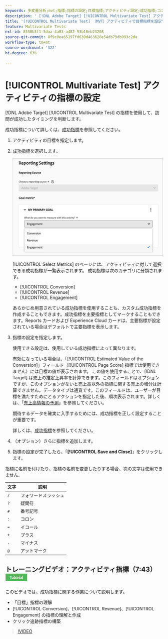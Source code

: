 ```yaml
---
keywords: 多変量分析;mvt;指標;指標の設定;目標指標;アクティビティ設定;成功指標;コンバージョン;売上高;エンゲージメント
description: ' [!DNL Adobe Target] [!UICONTROL Multivariate Test] アクティビティで指標を指定し、訪問が成功したタイミング（[!UICONTROL Conversion]、[!UICONTROL Revenue]、[!UICONTROL Engagement] など）を判断する方法を説明します。'
title: '[!UICONTROL Multivariate Test] （MVT）アクティビティで目標指標を設定するにはどうすればよいですか？'
feature: Multivariate Tests
exl-id: 8530b3f1-5daa-4a03-a482-93b10eb23208
source-git-commit: 8f9c0ea65197fd639d463628e54db79db993c2da
workflow-type: tm+mt
source-wordcount: '322'
ht-degree: 63%

---
```


# [!UICONTROL Multivariate Test] アクティビティの指標の設定

[!DNL Adobe Target] [!UICONTROL Multivariate Test] の指標を使用して、訪問が成功したタイミングを判断します。

成功指標について詳しくは、[成功指標](/help/main/c-activities/r-success-metrics/success-metrics.md#reference_D011575C85DA48E989A244593D9B9924)を参照してください。

1. アクティビティの目標を指定します。
1. [成功指標](/help/main/c-activities/r-success-metrics/success-metrics.md#reference_D011575C85DA48E989A244593D9B9924)を選択します。

   ![指標リストを設定](/help/main/c-activities/c-multivariate-testing/t-create-multivariate-test/assets/mvt_metrics-list-new.png)

   [!UICONTROL Select Metrics] のページには、アクティビティに対して選択できる成功指標が一覧表示されます。 成功指標は次のカテゴリに分類されます。

   * [!UICONTROL Conversion]
   * [!UICONTROL Revenue]
   * [!UICONTROL Engagement]

   あらかじめ用意されている成功指標を使用することも、カスタム成功指標を作成することもできます。成功指標を主要指標としてマークすることもできます。Reports カードおよび Experience Cloud カードは、主要指標が設定されている場合はデフォルトで主要指標を表示します。

1. 指標の設定を指定します。

   使用できる設定は、使用している成功指標によって異なります。

   有効になっている場合は、「[!UICONTROL Estimated Value of the Conversion]」フィールド（[!UICONTROL Page Score] 指標では使用できません）には目標の値が表示されます。 この値を使用することで、[!DNL Target] は売上の推定上昇率を計算できます。このフィールドはオプションですが、このオプションがないと売上高以外の指標に関する売上の増分は計算できません。データタイプは通貨です。このフィールドは、ユーザーが目標を満たすためにとるアクションを指定した後、順次表示されます。詳しくは、「[売上高情報の予測](/help/main/administrating-target/r-target-account-preferences/estimating-lift-in-revenue.md)」を参照してください。

   期待するデータを確実に入手するためには、成功指標を正しく設定することが重要です。

   詳しくは、[成功指標](/help/main/c-activities/r-success-metrics/success-metrics.md#reference_D011575C85DA48E989A244593D9B9924)を参照してください。

1. （オプション）さらに指標を追加します。
1. 指標の設定が完了したら、「**[!UICONTROL Save and Close]**」をクリックします。

指標に名前を付けたり、指標の名前を変更したりする場合、次の文字は使用できません。

| 文字 | 説明 |
|--- |--- |
| `/` | フォワードスラッシュ |
| `?` | 疑問符 |
| `#` | 番号記号 |
| `:` | コロン |
| `=` | イコール |
| `+` | プラス |
| `-` | マイナス |
| `@` | アットマーク |

## トレーニングビデオ：アクティビティ指標（7:43） ![ チュートリアルバッジ ](/help/main/assets/tutorial.png)

このビデオでは、成功指標に関する作業について説明します。

* 「目標」指標の理解
* [!UICONTROL Conversion]、[!UICONTROL Revenue]、[!UICONTROL Engagement] の指標の理解と作成
* クリック追跡指標の構築

>[!VIDEO](https://video.tv.adobe.com/v/17380)
